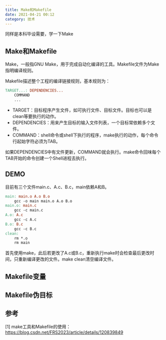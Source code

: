 ```yaml
---
title: Make和Makefile
date: 2021-04-21 00:12
category: 技术
---
```


同样是本科毕设需要，学一下Make

<!--more-->

## Make和Makefile

Make，一般指GNU Make，用于完成自动化编译的工具。Makefile文件为Make指明编译规则。

Makefile描述整个工程的编译链接规则，基本规则为：

```makefile
TARGET...: DEPENDENCIES...
	COMMAND
	...
```

- TARGET：目标程序产生文件，如可执行文件、目标文件。目标也可以是clean等要执行的动作。
- DEPENDENCIES：用来产生目标的输入文件列表，一个目标常依赖多个文件。
- COMMAND：shell命令或shell下执行的程序，make执行的动作，每个命令行起始字符必须为TAB。

如果DEPENDENCIES中有文件更新，COMMAND就会执行。make命令回味每个TAB开始的命令创建一个Shell进程去执行。

## DEMO

目前有三个文件main.c、A.c、B.c，main依赖A和B。

```makefile
main: main.o A.o B.o
	gcc -o main main.o A.o B.o
main.o: main.c
	gcc -c main.c
A.o: A.c
	gcc -c A.c
B.o: B.c
	gcc -c B.c
clean:
	rm *.o
	rm main
```

首先使用make，此后若更改了A.c或B.c，重新执行make时会检查最后更改时间，只重新编译更改的文件。make clean清空编译文件。

## Makefile变量

## Makefile伪目标



## 参考

[1] make工具和Makefile的使用： https://blog.csdn.net/FRS2023/article/details/120839849